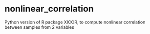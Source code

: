 # nonlinear_correlation
Python version of R package XICOR, to compute nonlinear correlation between samples from 2 variables
